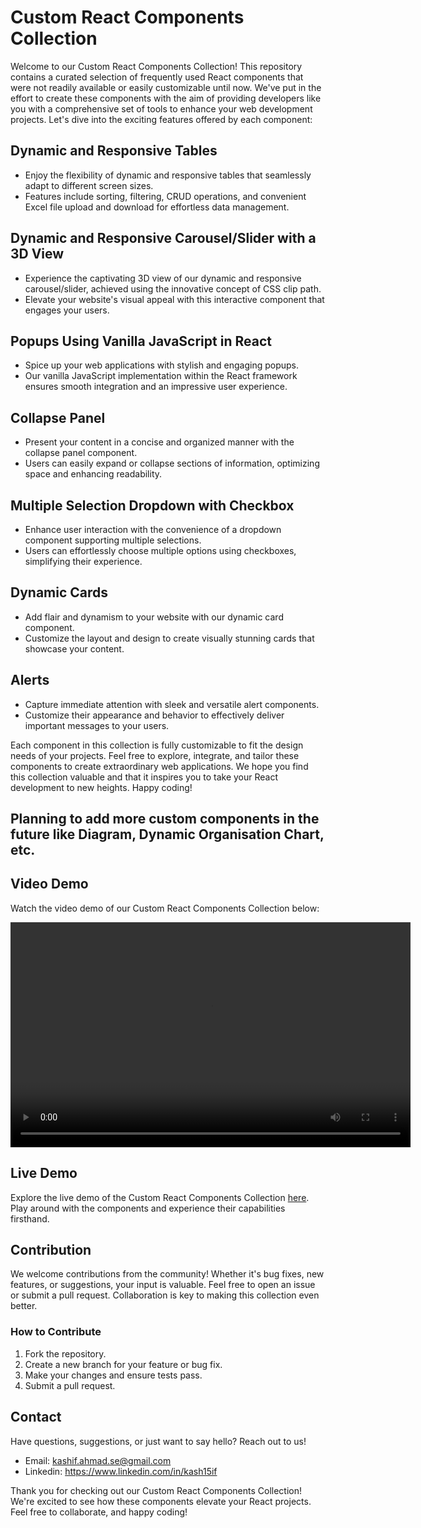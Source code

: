 # Custom React Components Collection 

Welcome to our Custom React Components Collection! This repository contains a curated selection of frequently used React components that were not readily available or easily customizable until now. We've put in the effort to create these components with the aim of providing developers like you with a comprehensive set of tools to enhance your web development projects. Let's dive into the exciting features offered by each component:

## Dynamic and Responsive Tables
- Enjoy the flexibility of dynamic and responsive tables that seamlessly adapt to different screen sizes.
- Features include sorting, filtering, CRUD operations, and convenient Excel file upload and download for effortless data management.

## Dynamic and Responsive Carousel/Slider with a 3D View
- Experience the captivating 3D view of our dynamic and responsive carousel/slider, achieved using the innovative concept of CSS clip path.
- Elevate your website's visual appeal with this interactive component that engages your users.

## Popups Using Vanilla JavaScript in React
- Spice up your web applications with stylish and engaging popups.
- Our vanilla JavaScript implementation within the React framework ensures smooth integration and an impressive user experience.

## Collapse Panel
- Present your content in a concise and organized manner with the collapse panel component.
- Users can easily expand or collapse sections of information, optimizing space and enhancing readability.

## Multiple Selection Dropdown with Checkbox
- Enhance user interaction with the convenience of a dropdown component supporting multiple selections.
- Users can effortlessly choose multiple options using checkboxes, simplifying their experience.

## Dynamic Cards
- Add flair and dynamism to your website with our dynamic card component.
- Customize the layout and design to create visually stunning cards that showcase your content.

## Alerts
- Capture immediate attention with sleek and versatile alert components.
- Customize their appearance and behavior to effectively deliver important messages to your users.

Each component in this collection is fully customizable to fit the design needs of your projects. Feel free to explore, integrate, and tailor these components to create extraordinary web applications. We hope you find this collection valuable and that it inspires you to take your React development to new heights. Happy coding!

## Planning to add more custom components in the future like Diagram, Dynamic Organisation Chart, etc.

## Video Demo

Watch the video demo of our Custom React Components Collection below:

<video width="640" height="360" controls>
  <source src="https://github.com/Kash15if/my-projects/blob/main/src/assets/videos/CustomComponents.mp4" type="video/mp4">
  Your browser does not support the video tag.
</video>

## Live Demo

Explore the live demo of the Custom React Components Collection [here](#). Play around with the components and experience their capabilities firsthand.

## Contribution

We welcome contributions from the community! Whether it's bug fixes, new features, or suggestions, your input is valuable. Feel free to open an issue or submit a pull request. Collaboration is key to making this collection even better.

### How to Contribute

1. Fork the repository.
2. Create a new branch for your feature or bug fix.
3. Make your changes and ensure tests pass.
4. Submit a pull request.

## Contact

Have questions, suggestions, or just want to say hello? Reach out to us!

- Email: kashif.ahmad.se@gmail.com
- Linkedin: https://www.linkedin.com/in/kash15if

Thank you for checking out our Custom React Components Collection! We're excited to see how these components elevate your React projects. Feel free to collaborate, and happy coding!
